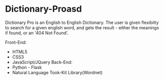 # Dictionary-Proasd
Dictionary Pro is an English to English Dictionary. The user is given flexibilty to search for a given english word, and gets the result - either the meanings if found, or an '404 Not Found'.

Front-End:
  * HTML5
  * CSS3
  * JavaScript/JQuery
Back-End:
  * Python - Flask
  * Natural Language Took-Kit Library(Wordnet)

